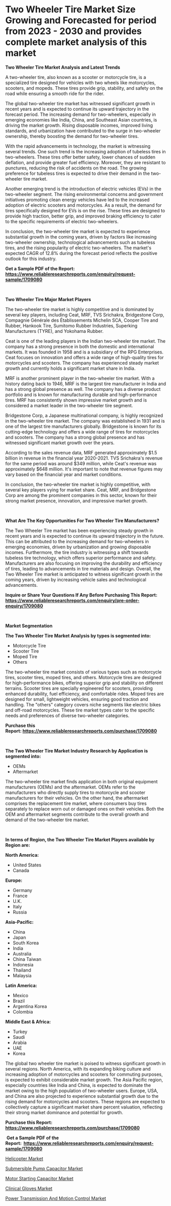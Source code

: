 <p><h1>Two Wheeler Tire Market Size Growing and Forecasted for period from 2023 - 2030 and provides complete market analysis of this market</h1></p><p><strong>Two Wheeler Tire Market Analysis and Latest Trends</strong></p>
<p><p>A two-wheeler tire, also known as a scooter or motorcycle tire, is a specialized tire designed for vehicles with two wheels like motorcycles, scooters, and mopeds. These tires provide grip, stability, and safety on the road while ensuring a smooth ride for the rider. </p><p>The global two-wheeler tire market has witnessed significant growth in recent years and is expected to continue its upward trajectory in the forecast period. The increasing demand for two-wheelers, especially in emerging economies like India, China, and Southeast Asian countries, is driving the market growth. Rising disposable incomes, improved living standards, and urbanization have contributed to the surge in two-wheeler ownership, thereby boosting the demand for two-wheeler tires.</p><p>With the rapid advancements in technology, the market is witnessing several trends. One such trend is the increasing adoption of tubeless tires in two-wheelers. These tires offer better safety, lower chances of sudden deflation, and provide greater fuel efficiency. Moreover, they are resistant to punctures, reducing the risk of accidents on the road. The growing preference for tubeless tires is expected to drive their demand in the two-wheeler tire market.</p><p>Another emerging trend is the introduction of electric vehicles (EVs) in the two-wheeler segment. The rising environmental concerns and government initiatives promoting clean energy vehicles have led to the increased adoption of electric scooters and motorcycles. As a result, the demand for tires specifically designed for EVs is on the rise. These tires are designed to provide high traction, better grip, and improved braking efficiency to cater to the specific requirements of electric two-wheelers.</p><p>In conclusion, the two-wheeler tire market is expected to experience substantial growth in the coming years, driven by factors like increasing two-wheeler ownership, technological advancements such as tubeless tires, and the rising popularity of electric two-wheelers. The market's expected CAGR of 12.8% during the forecast period reflects the positive outlook for this industry.</p></p>
<p><strong>Get a Sample PDF of the Report:&nbsp; <a href="https://www.reliableresearchreports.com/enquiry/request-sample/1709080">https://www.reliableresearchreports.com/enquiry/request-sample/1709080</a></strong></p>
<p>&nbsp;</p>
<p><strong>Two Wheeler Tire Major Market Players</strong></p>
<p><p>The two-wheeler tire market is highly competitive and is dominated by several key players, including Ceat, MRF, TVS Srichakra, Bridgestone Corp, Compagnie Générale des Établissements Michelin SCA, Cooper Tire and Rubber, Hankook Tire, Sumitomo Rubber Industries, Superking Manufacturers (TYRE), and Yokohama Rubber. </p><p>Ceat is one of the leading players in the Indian two-wheeler tire market. The company has a strong presence in both the domestic and international markets. It was founded in 1958 and is a subsidiary of the RPG Enterprises. Ceat focuses on innovation and offers a wide range of high-quality tires for motorcycles and scooters. The company has experienced steady market growth and currently holds a significant market share in India.</p><p>MRF is another prominent player in the two-wheeler tire market. With a history dating back to 1946, MRF is the largest tire manufacturer in India and has a strong global presence as well. The company has a diverse product portfolio and is known for manufacturing durable and high-performance tires. MRF has consistently shown impressive market growth and is considered a market leader in the two-wheeler tire segment.</p><p>Bridgestone Corp, a Japanese multinational company, is highly recognized in the two-wheeler tire market. The company was established in 1931 and is one of the largest tire manufacturers globally. Bridgestone is known for its cutting-edge technology and offers a wide range of tires for motorcycles and scooters. The company has a strong global presence and has witnessed significant market growth over the years.</p><p>According to the sales revenue data, MRF generated approximately $1.5 billion in revenue in the financial year 2020-2021. TVS Srichakra's revenue for the same period was around $349 million, while Ceat's revenue was approximately $648 million. It's important to note that revenue figures may vary based on the financial year and market conditions.</p><p>In conclusion, the two-wheeler tire market is highly competitive, with several key players vying for market share. Ceat, MRF, and Bridgestone Corp are among the prominent companies in this sector, known for their strong market presence, innovation, and impressive market growth.</p></p>
<p>&nbsp;</p>
<p><strong>What Are The Key Opportunities For Two Wheeler Tire Manufacturers?</strong></p>
<p><p>The Two Wheeler Tire market has been experiencing steady growth in recent years and is expected to continue its upward trajectory in the future. This can be attributed to the increasing demand for two-wheelers in emerging economies, driven by urbanization and growing disposable incomes. Furthermore, the tire industry is witnessing a shift towards tubeless tire technology, which offers superior performance and safety. Manufacturers are also focusing on improving the durability and efficiency of tires, leading to advancements in tire materials and design. Overall, the Two Wheeler Tire market is anticipated to witness significant growth in the coming years, driven by increasing vehicle sales and technological advancements.</p></p>
<p><strong>Inquire or Share Your Questions If Any Before Purchasing This Report: <a href="https://www.reliableresearchreports.com/enquiry/pre-order-enquiry/1709080">https://www.reliableresearchreports.com/enquiry/pre-order-enquiry/1709080</a></strong></p>
<p>&nbsp;</p>
<p><strong>Market Segmentation</strong></p>
<p><strong>The Two Wheeler Tire Market Analysis by types is segmented into:</strong></p>
<p><ul><li>Motorcycle Tire</li><li>Scooter Tire</li><li>Moped Tire</li><li>Others</li></ul></p>
<p><p>The two-wheeler tire market consists of various types such as motorcycle tires, scooter tires, moped tires, and others. Motorcycle tires are designed for high-performance bikes, offering superior grip and stability on different terrains. Scooter tires are specially engineered for scooters, providing enhanced durability, fuel efficiency, and comfortable rides. Moped tires are designed for small, lightweight vehicles, ensuring good traction and handling. The "others" category covers niche segments like electric bikes and off-road motorcycles. These tire market types cater to the specific needs and preferences of diverse two-wheeler categories.</p></p>
<p><strong>Purchase this Report:&nbsp;<a href="https://www.reliableresearchreports.com/purchase/1709080">https://www.reliableresearchreports.com/purchase/1709080</a></strong></p>
<p>&nbsp;</p>
<p><strong>The Two Wheeler Tire Market Industry Research by Application is segmented into:</strong></p>
<p><ul><li>OEMs</li><li>Aftermarket</li></ul></p>
<p><p>The two-wheeler tire market finds application in both original equipment manufacturers (OEMs) and the aftermarket. OEMs refer to the manufacturers who directly supply tires to motorcycle and scooter manufacturers for their vehicles. On the other hand, the aftermarket comprises the replacement tire market, where consumers buy tires separately to replace worn out or damaged ones on their vehicles. Both the OEM and aftermarket segments contribute to the overall growth and demand of the two-wheeler tire market.</p></p>
<p>&nbsp;</p>
<p><strong>In terms of Region, the Two Wheeler Tire Market Players available by Region are:</strong></p>
<p>
    <p> <strong> North America: </strong>
        <ul>
            <li>United States</li>
            <li>Canada</li>
        </ul>
        </p> 
    <p> <strong> Europe: </strong>
        <ul>
            <li>Germany</li>
            <li>France</li>
            <li>U.K.</li>
            <li>Italy</li>
            <li>Russia</li>
        </ul>
        </p> 
    <p> <strong> Asia-Pacific: </strong>
        <ul>
            <li>China</li>
            <li>Japan</li>
            <li>South Korea</li>
            <li>India</li>
            <li>Australia</li>
            <li>China Taiwan</li>
            <li>Indonesia</li>
            <li>Thailand</li>
            <li>Malaysia</li>
        </ul>
        </p> 
    <p> <strong> Latin America: </strong>
        <ul>
            <li>Mexico</li>
            <li>Brazil</li>
            <li>Argentina Korea</li>
            <li>Colombia</li>
        </ul>
        </p> 
    <p> <strong> Middle East & Africa: </strong>
        <ul>
            <li>Turkey</li>
            <li>Saudi</li>
            <li>Arabia</li>
            <li>UAE</li>
            <li>Korea</li>
        </ul>
    </p>
    </p>
<p><p>The global two wheeler tire market is poised to witness significant growth in several regions. North America, with its expanding biking culture and increasing adoption of motorcycles and scooters for commuting purposes, is expected to exhibit considerable market growth. The Asia Pacific region, especially countries like India and China, is expected to dominate the market owing to the high population of two-wheeler users. Europe, USA, and China are also projected to experience substantial growth due to the rising demand for motorcycles and scooters. These regions are expected to collectively capture a significant market share percent valuation, reflecting their strong market dominance and potential for growth.</p></p>
<p><strong>Purchase this Report: <a href="https://www.reliableresearchreports.com/purchase/1709080">https://www.reliableresearchreports.com/purchase/1709080</a></strong></p>
<p>&nbsp;<strong>Get a Sample PDF of the Report:&nbsp;&nbsp;<a href="https://www.reliableresearchreports.com/enquiry/request-sample/1709080">https://www.reliableresearchreports.com/enquiry/request-sample/1709080</a></strong></p>
<p><strong></strong></p>
<p><p><a href="https://github.com/lbird53714/Market-Research-Report-List-1/blob/main/helicopter-market.md">Helicopter Market</a></p><p><a href="https://medium.com/@joycelucas56/submersible-pump-capacitor-market-comprehensive-assessment-by-type-application-and-geography-ba593359f701">Submersible Pump Capacitor Market</a></p><p><a href="https://medium.com/@laurenbrown1918/motor-starting-capacitor-market-trends-and-market-analysis-forecasted-for-period-2023-2030-f99c44494838">Motor Starting Capacitor Market</a></p><p><a href="https://www.linkedin.com/pulse/clinical-gloves-market-insights-players-forecast-till-qscse/">Clinical Gloves Market</a></p><p><a href="https://github.com/mabutironaldo/Market-Research-Report-List-1/blob/main/power-transmission-and-motion-control-market.md">Power Transmission And Motion Control Market</a></p></p>